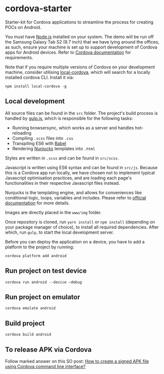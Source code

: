 # cordova-starter

Starter-kit for Cordova applications to streamline the process for creating POCs on Android.

You must have [Node.js](https://nodejs.org/en/) installed on your system. 
The demo will be run off the Samsung Galaxy Tab S2 (9.7 inch) that we have lying around the offices, as such, ensure your machine is set up to support development of Cordova apps for Android devices. Refer to [Cordova documentation](https://cordova.apache.org/docs/en/latest/guide/platforms/android/index.html) for requirements.

Note that if you require multiple versions of Cordova on your development machine, consider utilising [local-cordova](https://www.npmjs.com/package/local-cordova), which will search for a locally installed cordova CLI. Install it via:

```
npm install local-cordova -g
```

## Local development

All source files can be found in the `src` folder. The project's build process is handled by [gulp.js](https://gulpjs.com/), which is responsible for the following tasks:

- Running browsersync, which works as a server and handles hot-reloading
- Compiling `.scss` files into `.css`
- Transpiling ES6 with [Babel](https://babeljs.io/)
- Rendering [Nunjucks](https://mozilla.github.io/nunjucks/) templates into `.html`

Styles are written in `.scss` and can be found in `src/scss`.

Javascript is written using ES6 syntax and can be found in `src/js`. Because this is a Cordova app run locally, we have chosen not to implement typical Javascript optimisation practices, and are loading each page's functionalities in their respective Javascript files instead.

Nunjucks is the templating engine, and allows for conveniences like conditional logic, loops, variables and includes. Please refer to [official documentation](https://mozilla.github.io/nunjucks/templating.html) for more details.

Images are directly placed in the `www/img` folder.

Once repository is cloned, run `yarn install` or `npm install` (depending on your package manager of choice), to install all required dependencies. After which, run `gulp`, to start the local development server.

Before you can deploy the application on a device, you have to add a platform to the project by running:

```
cordova platform add android
```

## Run project on test device

```
cordova run android --device –debug
```

## Run project on emulator

```
cordova emulate android
```

## Build project

```
cordova build android
```

## To release APK via Cordova

Follow marked answer on this SO post: [How to create a signed APK file using Cordova command line interface?
](https://stackoverflow.com/questions/26449512/how-to-create-a-signed-apk-file-using-cordova-command-line-interface)
